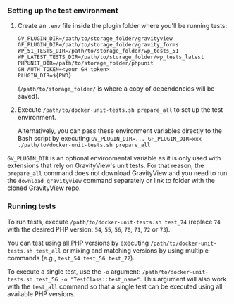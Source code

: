 ### Setting up the test environment

1. Create an `.env` file inside the plugin folder where you'll be running tests:

   ```
   GV_PLUGIN_DIR=/path/to/storage_folder/gravityview
   GF_PLUGIN_DIR=/path/to/storage_folder/gravity_forms
   WP_51_TESTS_DIR=/path/to/storage_folder/wp_tests_51
   WP_LATEST_TESTS_DIR=/path/to/storage_folder/wp_tests_latest
   PHPUNIT_DIR=/path/to/storage_folder/phpunit
   GH_AUTH_TOKEN=<your GH token>
   PLUGIN_DIR=${PWD}
   ```
   
   (`/path/to/storage_folder/` is where a copy of dependencies will be saved). 

2. Execute `/path/to/docker-unit-tests.sh prepare_all` to set up the test environment. 

   Alternatively, you can pass these environment variables directly to the Bash script by executing `GV_PLUGIN_DIR=... GF_PLUGIN_DIR=xxx ./path/to/docker-unit-tests.sh prepare_all`

`GV_PLUGIN_DIR` is an optional environmental variable as it is only used with extensions that rely on GravityView's unit tests. For that reason, the `prepare_all` command does not download GravityView and you need to run the `download_gravityview` command separately or link to folder with the cloned GravityView repo.
### Running tests

To run tests, execute `/path/to/docker-unit-tests.sh test_74` (replace `74` with the desired PHP version: `54`, `55`, `56`, `70`, `71`, `72` or `73`).

You can test using all PHP versions by executing `/path/to/docker-unit-tests.sh test_all` or mixing and matching versions by using multiple commands (e.g., `test_54 test_56 test_72`).

To execute a single test, use the `-o` argument: `/path/to/docker-unit-tests.sh test_56 -o "TestClass::test_name"`. This argument will also work with the `test_all` command so that a single test can be executed using all available PHP versions.
